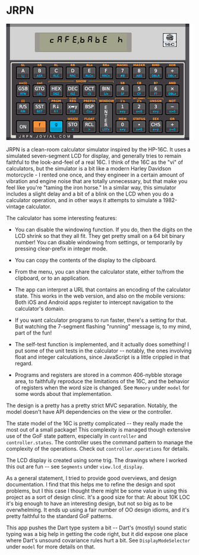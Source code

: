 # JRPN

![](docs/screen_shot.png)

JRPN is a clean-room calculator simulator inspired by the HP-16C.
It uses a simulated seven-segment LCD for display, and
generally tries to remain faithful to the look-and-feel
of a real 16C.  I think of the 16C as the "vi" of calculators,
but the simulator is a bit like a modern Harley Davidson
motorcycle - I rented one once, and they engineer in a
certain amount of vibration and engine noise that are
totally unnecessary, but that make you feel like you're
"taming the iron horse."  In a similar way, this simulator
includes a slight delay and a bit of a blink on the LCD
when you do a calculator operation, and in other ways it
attempts to simulate a 1982-vintage calculator.

The calculator has some interesting features:

  * You can disable the windowing function.  If you do,
    then the digits on the LCD shrink so that they all fit.
    They get pretty small on a 64 bit binary number!  You can
    disable windowing from settings, or temporarily by pressing
    clear-prefix in integer mode.

  * You can copy the contents of the display to the clipboard.

  * From the menu, you can share the calculator state, either
    to/from the clipboard, or to an application.

  * The app can interpret a URL that contains an encoding of
    the calculator state.  This works in the web version, and
    also on the mobile versions:  Both iOS and Android apps
    register to intercept navigation to the calculator's domain.

  * If you want calculator programs to run faster, there's a setting
    for that.  But watching the 7-segment flashing "running" message
    is, to my mind, part of the fun!

  * The self-test function is implemented, and it actually does
    something!  I put some of the unit tests in the calculator --
    notably, the ones involving float and integer calculations,
    since JavaScript is a little crippled in that regard.

  * Programs and registers are stored in a common 406-nybble
    storage area, to faithfully reproduce the limitations of
    the 16C, and the behavior of registers when the word
    size is changed.  See `Memory` under `model` for some
    words about that implementation.

The design is a pretty has a pretty strict MVC separation.
Notably, the model doesn't have API dependencies on the
view or the controller.

The state model of the 16C is pretty complicated -- they really
made the most out of a small package!  This complexity is managed
though extensive use of the GoF state pattern, especially in
`controller` and `controller.states`.  The controller uses the
command pattern to manage the complexity of the operations.
Check out `controller.operations` for details.

The LCD display is created using some trig.  The drawings where I
worked this out are fun -- see `Segments` under `view.lcd_display`.

As a general statement, I tried to provide good overviews, and
design documentation.  I find that this helps me to refine the
design and spot problems, but I this case I thought there might
be some value in using this project as a sort of design clinic.
It's a good size for that:  At about 10K LOC it's big enough to
have an interesting design, but not so big as to be overwhelming.
It ends up using a fair number of OO design idioms, and it's pretty
faithful to the standard GoF patterns.  

This app pushes the Dart type system a bit -- Dart's (mostly) 
sound static typing was a big help in getting the code right, 
but it did expose one place where Dart's unsound covariance 
rules hurt a bit.  See `DisplayModeSelector` under `model`
for more details on that.
